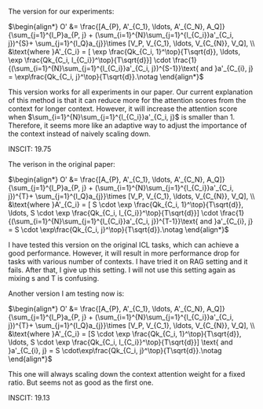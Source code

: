 The version for our experiments:

$\begin{align*}
    O' &= \frac{[A_{P}, A'_{C_1}, \ldots, A'_{C_N}, A_Q]}{\sum_{j=1}^{l_P}a_{P, j} + (\sum_{i=1}^{N}\sum_{j=1}^{l_{C_i}}a'_{C_i, j})^{S}+ \sum_{j=1}^{l_Q}a_{j}}\times [V_P, V_{C_1}, \ldots, V_{C_{N}}, V_Q], \\
    &\text{where }A'_{C_i} = [ \exp \frac{Qk_{C_i, 1}^\top}{T\sqrt{d}}, \ldots,  \exp \frac{Qk_{C_i, l_{C_i}}^\top}{T\sqrt{d}}] \cdot \frac{1}{(\sum_{i=1}^{N}\sum_{j=1}^{l_{C_i}}a'_{C_i, j})^{S-1}}\text{ and }a'_{C_{i}, j} = \exp\frac{Qk_{C_i, j}^\top}{T\sqrt{d}}.\notag
\end{align*}$

This version works for all experiments in our paper. Our current explanation of this method is that it can reduce more for the attention scores from the context for longer context. However, it will increase the attention score when $\sum_{i=1}^{N}\sum_{j=1}^{l_{C_i}}a'_{C_i, j}$ is smaller than 1. Therefore, it seems more like an adaptive way to adjust the importance of the context instead of naively scaling down.

INSCIT: 19.75



The verison in the original paper:

$\begin{align*}
    O' &= \frac{[A_{P}, A'_{C_1}, \ldots, A'_{C_N}, A_Q]}{\sum_{j=1}^{l_P}a_{P, j} + (\sum_{i=1}^{N}\sum_{j=1}^{l_{C_i}}a'_{C_i, j})^{T}+ \sum_{j=1}^{l_Q}a_{j}}\times [V_P, V_{C_1}, \ldots, V_{C_{N}}, V_Q], \\
    &\text{where }A'_{C_i} = [ S \cdot \exp \frac{Qk_{C_i, 1}^\top}{T\sqrt{d}}, \ldots,   S \cdot \exp \frac{Qk_{C_i, l_{C_i}}^\top}{T\sqrt{d}}] \cdot \frac{1}{(\sum_{i=1}^{N}\sum_{j=1}^{l_{C_i}}a'_{C_i, j})^{T-1}}\text{ and }a'_{C_{i}, j} = S \cdot \exp\frac{Qk_{C_i, j}^\top}{T\sqrt{d}}.\notag
\end{align*}$

I have tested this version on the original ICL tasks, which can achieve a good performance. However, it will result in more performance drop for tasks with various number of contexts. I have tried it on RAG setting and it fails. After that, I give up this setting. I will not use this setting again as mixing s and T is confusing. 



Another version I am testing now is:

$\begin{align*}
    O' &= \frac{[A_{P}, A'_{C_1}, \ldots, A'_{C_N}, A_Q]}{\sum_{j=1}^{l_P}a_{P, j} + (\sum_{i=1}^{N}\sum_{j=1}^{l_{C_i}}a'_{C_i, j})^{T}+ \sum_{j=1}^{l_Q}a_{j}}\times [V_P, V_{C_1}, \ldots, V_{C_{N}}, V_Q], \\
    &\text{where }A'_{C_i} = [S \cdot \exp \frac{Qk_{C_i, 1}^\top}{T\sqrt{d}}, \ldots, S \cdot \exp \frac{Qk_{C_i, l_{C_i}}^\top}{T\sqrt{d}}] \text{ and }a'_{C_{i}, j} = S \cdot\exp\frac{Qk_{C_i, j}^\top}{T\sqrt{d}}.\notag
\end{align*}$

This one will always scaling down the context attention weight for a fixed ratio. But seems not as good as the first one. 

INSCIT: 19.13 
